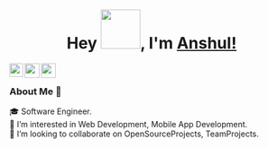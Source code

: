 ##  <h1 align="center"> Hey <img src="https://www.pngmart.com/files/21/Hello-Vector-PNG-Image.png" width="70px">, I'm [Anshul!](https://anshulmalviya1.github.io) </h1>

<a href="https://www.linkedin.com/in/anshul-malviya-b21359201/">
  <img align="left" width="24px" src="https://cdn.jsdelivr.net/npm/simple-icons@v3/icons/linkedin.svg"  />
</a>
<a href="https://www.instagram.com/anshul_king_malviya/">
  <img align="left" width="26px" src="https://cdn.jsdelivr.net/npm/simple-icons@v3/icons/instagram.svg" />
</a>
<a href="mailto:anshulkingmalviya@gmail.com">
  <img align="left" width="26px" src="https://cdn.jsdelivr.net/npm/simple-icons@v3/icons/gmail.svg" />
</a>

<br />

### About Me 🚀
🎓 Software Engineer. </br>
🌱 I’m interested in Web Development, Mobile App Development. </br>
💞️ I’m looking to collaborate on OpenSourceProjects, TeamProjects. </br>
